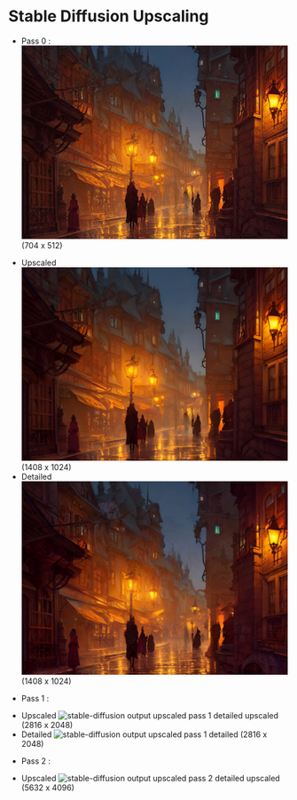 # Stable Diffusion Upscaling

- Pass 0 : 
![stable-diffusion output](00009.png)  
(704 x 512)
* Upscaled
![stable-diffusion output upscaled pass 0](00009u.png)
(1408 x 1024)
* Detailed
![stable-diffusion output upscaled pass 0 detailed](00009ud.png)
(1408 x 1024)
- Pass 1 :
* Upscaled
![stable-diffusion output upscaled pass 1 detailed upscaled](00009udu.png)
(2816 x 2048)
* Detailed
![stable-diffusion output upscaled pass 1 detailed](00009udud.png)
(2816 x 2048)
- Pass 2 : 
* Upscaled
![stable-diffusion output upscaled pass 2 detailed upscaled](00009ududu.png)
(5632 x 4096)

